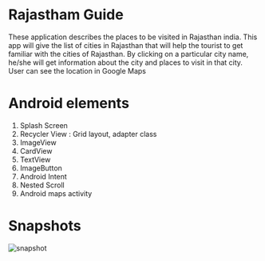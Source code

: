 # Rajastham Guide
These application describes the places to be visited in Rajasthan india. This app will give the list of cities in Rajasthan that will help the tourist to get familiar with the cities of Rajasthan. By clicking on a particular city name, he/she will get information about the city and places to visit in that city. User can see the location in Google Maps

# Android elements 
1. Splash Screen
2. Recycler View : Grid layout, adapter class
3. ImageView
4. CardView
5. TextView
6. ImageButton
7. Android Intent 
8. Nested Scroll
9. Android maps activity

# Snapshots

![snapshot](https://user-images.githubusercontent.com/42839360/59011089-253d1780-8851-11e9-8f12-3b783614d47b.JPG)
